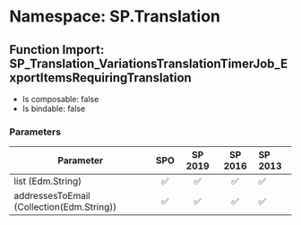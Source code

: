 # Namespace: SP.Translation

## Function Import: SP_Translation_VariationsTranslationTimerJob_ExportItemsRequiringTranslation

- Is composable: false
- Is bindable: false

### Parameters

Parameter | SPO | SP 2019 | SP 2016 | SP 2013
----------|:---:|:-------:|:-------:|:-------
list (Edm.String) | ✅ | ✅ | ✅ | ✅
addressesToEmail (Collection(Edm.String)) | ✅ | ✅ | ✅ | ✅